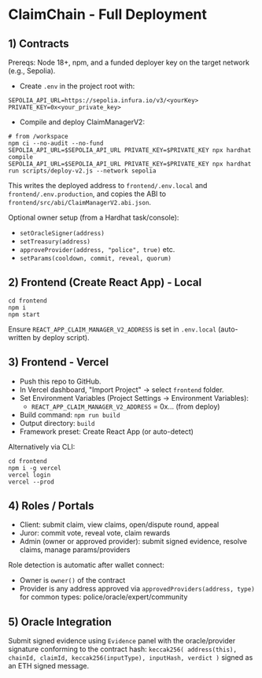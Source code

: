 # ClaimChain - Full Deployment

## 1) Contracts

Prereqs: Node 18+, npm, and a funded deployer key on the target network (e.g., Sepolia).

- Create `.env` in the project root with:

```
SEPOLIA_API_URL=https://sepolia.infura.io/v3/<yourKey>
PRIVATE_KEY=0x<your_private_key>
```

- Compile and deploy ClaimManagerV2:

```
# from /workspace
npm ci --no-audit --no-fund
SEPOLIA_API_URL=$SEPOLIA_API_URL PRIVATE_KEY=$PRIVATE_KEY npx hardhat compile
SEPOLIA_API_URL=$SEPOLIA_API_URL PRIVATE_KEY=$PRIVATE_KEY npx hardhat run scripts/deploy-v2.js --network sepolia
```

This writes the deployed address to `frontend/.env.local` and `frontend/.env.production`, and copies the ABI to `frontend/src/abi/ClaimManagerV2.abi.json`.

Optional owner setup (from a Hardhat task/console):
- `setOracleSigner(address)`
- `setTreasury(address)`
- `approveProvider(address, "police", true)` etc.
- `setParams(cooldown, commit, reveal, quorum)`

## 2) Frontend (Create React App) - Local

```
cd frontend
npm i
npm start
```

Ensure `REACT_APP_CLAIM_MANAGER_V2_ADDRESS` is set in `.env.local` (auto-written by deploy script).

## 3) Frontend - Vercel

- Push this repo to GitHub.
- In Vercel dashboard, "Import Project" -> select `frontend` folder.
- Set Environment Variables (Project Settings -> Environment Variables):
  - `REACT_APP_CLAIM_MANAGER_V2_ADDRESS` = 0x... (from deploy)
- Build command: `npm run build`
- Output directory: `build`
- Framework preset: Create React App (or auto-detect)

Alternatively via CLI:
```
cd frontend
npm i -g vercel
vercel login
vercel --prod
```

## 4) Roles / Portals

- Client: submit claim, view claims, open/dispute round, appeal
- Juror: commit vote, reveal vote, claim rewards
- Admin (owner or approved provider): submit signed evidence, resolve claims, manage params/providers

Role detection is automatic after wallet connect:
- Owner is `owner()` of the contract
- Provider is any address approved via `approvedProviders(address, type)` for common types: police/oracle/expert/community

## 5) Oracle Integration

Submit signed evidence using `Evidence` panel with the oracle/provider signature conforming to the contract hash:
`keccak256( address(this), chainId, claimId, keccak256(inputType), inputHash, verdict )` signed as an ETH signed message.